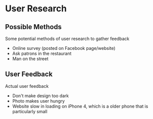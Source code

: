 # User Research

## Possible Methods

Some potential methods of user research to gather feedback
* Online survey (posted on Facebook page/website)
* Ask patrons in the restaurant
* Man on the street

## User Feedback

Actual user feedback
* Don't make design too dark
* Photo makes user hungry
* Website slow in loading on iPhone 4, which is a older phone that is particularly small
